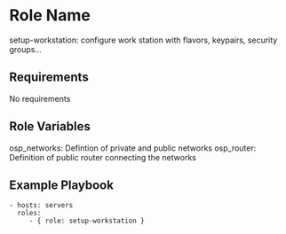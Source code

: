 Role Name
=========

setup-workstation: configure work station with flavors, keypairs, security groups...

Requirements
------------

No requirements

Role Variables
--------------

osp_networks: Defintion of private and public networks
osp_router: Definition of public router connecting the networks


Example Playbook
----------------

    - hosts: servers
      roles:
         - { role: setup-workstation }

